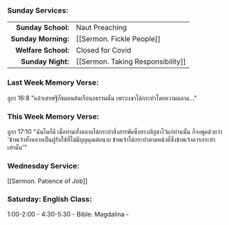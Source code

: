 ### Sunday Services:
|                     |                           |
| -------------------:|:------------------------- |
|  **Sunday School:** | Naut Preaching            |
| **Sunday Morning:** | [[Sermon. Fickle People]] |
| **Welfare School:** | Closed for Covid          |
|   **Sunday Night:** | [[Sermon. Taking Responsibility]]     | 
### Last Week Memory Verse:
ลูกา 16:8 "แล้วเศรษฐีก็ชมคนต้นเรือนอธรรมนั้น เพราะเขาได้กระทำโดยความฉลาด..."
### This Week Memory Verse:
ลูกา 17:10 "ฉันใดก็ดี เมื่อท่านทั้งหลายได้กระทำสิ่งสารพัดซึ่งทรงบัญชาไว้แก่ท่านนั้น ก็จงพูดด้วยว่า 'ข้าพเจ้าทั้งหลายเป็นผู้รับใช้ที่ไม่มีบุญคุณต่อนาย ข้าพเจ้าได้กระทำตามหน้าที่ซึ่งข้าพเจ้าควรกระทำเท่านั้น'"
### Wednesday Service:
[[Sermon. Patience of Job]]
### Saturday: English Class:
1:00-2:00 - 
4:30-5:30 - Bible: Magdalina - 
